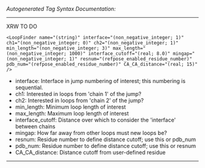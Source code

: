 _Autogenerated Tag Syntax Documentation:_

---
XRW TO DO

```
<LoopFinder name="(string)" interface="(non_negative_integer; 1)" ch1="(non_negative_integer; 0)" ch2="(non_negative_integer; 1)" min_length="(non_negative_integer; 3)" max_length="(non_negative_integer; 1000)" interface_cutoff="(real; 8.0)" mingap="(non_negative_integer; 1)" resnum="(refpose_enabled_residue_number)" pdb_num="(refpose_enabled_residue_number)" CA_CA_distance="(real; 15)" />
```

-   interface: Interface in jump numbering of interest; this numbering is sequential.
-   ch1: Interested in loops from 'chain 1' of the jump?
-   ch2: Interested in loops from 'chain 2' of the jump?
-   min_length: Minimum loop length of interest
-   max_length: Maximum loop length of interest
-   interface_cutoff: Distance over which to consider the 'interface' between chains
-   mingap: How far away from other loops must new loops be?
-   resnum: Residue number to define distance cutoff; use this or pdb_num
-   pdb_num: Residue number to define distance cutoff; use this or resnum
-   CA_CA_distance: Distance cutoff from user-defined residue

---
